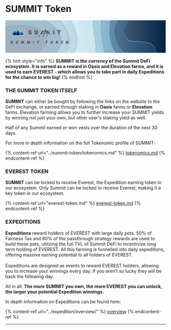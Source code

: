 # SUMMIT Token

![](<../.gitbook/assets/SUMMIT Token Masthead.jpg>)

{% hint style="info" %}
**SUMMIT is the currency of the Summit DeFi ecosystem. It is earned as a reward in Oasis and Elevation farms, and it is used to earn EVEREST - which allows you to take part in daily Expeditions for the chance to win big!**
{% endhint %}

### **THE SUMMIT TOKEN ITSELF**

**SUMMIT** can either be bought by following the links on the website to the DeFi exchange, or earned through staking in **Oasis** farms or **Elevation** farms. Elevation farming allows you to further increase your SUMMIT yields by winning not just your own, but other user's staking yield as well.

Half of any Summit earned or won vests over the duration of the next 30 days.

For more in depth information on the full Tokenomic profile of SUMMIT:

{% content-ref url="../summit-token/tokenomics.md" %}
[tokenomics.md](../summit-token/tokenomics.md)
{% endcontent-ref %}

### **EVEREST TOKEN**

**SUMMIT** can be locked to receive Everest, the Expedition earning token in our ecosystem. Only Summit can be locked to receive Everest, making it a key token in our ecosystem.

{% content-ref url="everest-token.md" %}
[everest-token.md](everest-token.md)
{% endcontent-ref %}

### EXPEDITIONS

**Expeditions** reward holders of EVEREST with large daily pots. 50% of Fairness Tax and 60% of the  passthrough strategy rewards are used to build these pots, utilizing the full TVL of Summit DeFi to incentivize long term holding of EVEREST.  All this farming is funnelled into daily expeditions, offering massive earning potential to all holders of EVEREST.\
\
Expeditions are designed as events to reward EVEREST holders, allowing you to increase your winnings every day.  If you aren't so lucky they will be back the following day.

All in all: **The more SUMMIT you own, the more EVEREST you can unlock, the larger your potential Expedition winnings.**&#x20;

In depth information on Expeditions can be found here:

{% content-ref url="../expedition/overview/" %}
[overview](../expedition/overview/)
{% endcontent-ref %}

***

